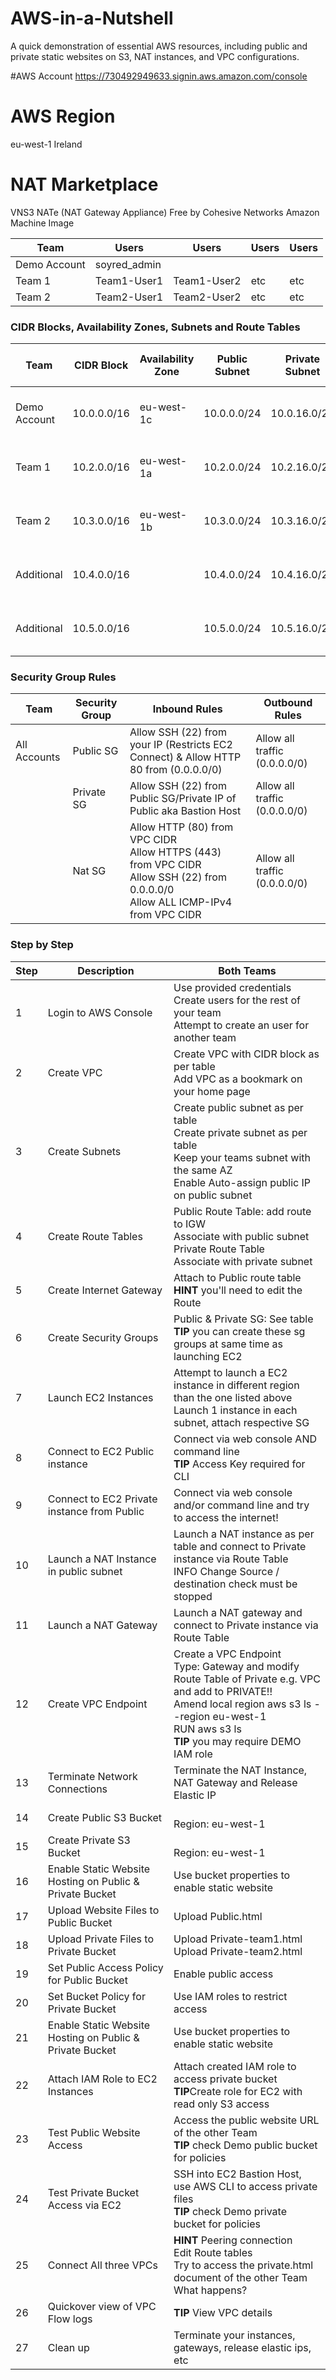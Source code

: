 # AWS-in-a-Nutshell
A quick demonstration of essential AWS resources, including public and private static websites on S3, NAT instances, and VPC configurations.

#AWS Account
https://730492949633.signin.aws.amazon.com/console

# AWS Region
eu-west-1 Ireland

# NAT Marketplace
VNS3 NATe (NAT Gateway Appliance)
Free
by Cohesive Networks
Amazon Machine Image

| **Team**       | **Users**      | **Users**     | **Users** | **Users** |
|----------------|----------------|---------------|-----------|-----------|
| Demo Account   | soyred_admin   |               |           |           |
| Team 1         | Team1-User1    | Team1-User2   |  etc      |    etc    |
| Team 2         | Team2-User1    | Team2-User2   |  etc      |    etc    |

### CIDR Blocks, Availability Zones, Subnets and Route Tables

| **Team**       | **CIDR Block**  | **Availability Zone** | **Public Subnet**     | **Private Subnet**    | **Public Route Table**                | **Private Route Table**                            |
|----------------|-----------------|-----------------------|-----------------------|-----------------------|---------------------------------------|----------------------------------------------------|
| Demo Account   | 10.0.0.0/16     | eu-west-1c            | 10.0.0.0/24           | 10.0.16.0/20          | 0.0.0.0/0 via Internet Gateway        | 0.0.0.0/0 via NAT Instance/Gateway or VPC Endpoint |
| Team 1         | 10.2.0.0/16     | eu-west-1a            | 10.2.0.0/24           | 10.2.16.0/20          | 0.0.0.0/0 via Internet Gateway        | 0.0.0.0/0 via NAT Instance/Gateway or VPC Endpoint |
| Team 2         | 10.3.0.0/16     | eu-west-1b            | 10.3.0.0/24           | 10.3.16.0/20          | 0.0.0.0/0 via Internet Gateway        | 0.0.0.0/0 via NAT Instance/Gateway or VPC Endpoint |
| Additional     | 10.4.0.0/16     |                       | 10.4.0.0/24           | 10.4.16.0/20          | 0.0.0.0/0 via Internet Gateway        | 0.0.0.0/0 via NAT Instance/Gateway or VPC Endpoint |
| Additional     | 10.5.0.0/16     |                       | 10.5.0.0/24           | 10.5.16.0/20          | 0.0.0.0/0 via Internet Gateway        | 0.0.0.0/0 via NAT Instance/Gateway or VPC Endpoint |


### Security Group Rules

| **Team**       | **Security Group**    | **Inbound Rules**                                                                                                                      | **Outbound Rules**            |
|----------------|-----------------------|----------------------------------------------------------------------------------------------------------------------------------------|-------------------------------|
| All Accounts   | Public SG             | Allow SSH (22) from your IP (Restricts EC2 Connect) & Allow HTTP 80 from  (0.0.0.0/0)                                                  | Allow all traffic (0.0.0.0/0) |
|                | Private SG            | Allow SSH (22) from Public SG/Private IP of Public aka Bastion Host                                                                    | Allow all traffic (0.0.0.0/0) |
|                | Nat SG                | Allow HTTP (80) from VPC CIDR<br>Allow HTTPS (443) from VPC CIDR<br>Allow SSH (22) from 0.0.0.0/0<br>Allow ALL ICMP-IPv4 from VPC CIDR | Allow all traffic (0.0.0.0/0) |

### Step by Step

| **Step** | **Description** | **Both Teams**  |
|----------|-----------------|-----------------|
| 1        | Login to AWS Console | Use provided credentials<br>Create users for the rest of your team<br>Attempt to create an user for another team |*|
| 2        | Create VPC | Create VPC with CIDR block as per table<br> Add VPC as a bookmark on your home page |
| 3        | Create Subnets | Create public subnet as per table<br>Create private subnet as per table<br>Keep your teams subnet with the same AZ<br>Enable Auto-assign public IP on public subnet |
| 4        | Create Route Tables | Public Route Table: add route to IGW<br>Associate with public subnet<br>Private Route Table<br>Associate with private subnet |*|
| 5        | Create Internet Gateway | Attach to Public route table<br>**HINT** you'll need to edit the Route|*|
| 6        | Create Security Groups | Public & Private SG: See table<br>**TIP** you can create these sg groups at same time as launching EC2  |*|
| 7        | Launch EC2 Instances | Attempt to launch a EC2 instance in different region than the one listed above<br>Launch 1 instance in each subnet, attach respective SG |
| 8        | Connect to EC2 Public instance | Connect via web console AND command line<br>**TIP** Access Key required for CLI|*|
| 9        | Connect to EC2 Private instance from Public | Connect via web console and/or command line and try to access the internet! |*|
| 10       | Launch a NAT Instance in public subnet | Launch a NAT instance as per table and connect to Private instance via Route Table<br>INFO Change Source / destination check must be stopped |*|
| 11       | Launch a NAT Gateway  | Launch a NAT gateway and connect to Private instance via Route Table |
| 12       | Create VPC Endpoint  | Create a VPC Endpoint<br>Type: Gateway and modify Route Table of Private e.g. VPC and add to PRIVATE!!<br> Amend local region aws s3 ls --region eu-west-1<br>RUN aws s3 ls<br>**TIP** you may require DEMO IAM role|
| 13       | Terminate Network Connections  | Terminate the NAT Instance, NAT Gateway and Release Elastic IP|
| 14       | Create Public S3 Bucket | <br>Region: eu-west-1 |
| 15       | Create Private S3 Bucket | <br>Region: eu-west-1|
| 16       | Enable Static Website Hosting on Public & Private Bucket | Use bucket properties to enable static website |
| 17       | Upload Website Files to Public Bucket | Upload Public.html |
| 18       | Upload Private Files to Private Bucket | Upload Private-team1.html<br>Upload Private-team2.html |
| 19       | Set Public Access Policy for Public Bucket | Enable public access |
| 20       | Set Bucket Policy for Private Bucket | Use IAM roles to restrict access |*|
| 21       | Enable Static Website Hosting on Public & Private Bucket | Use bucket properties to enable static website |
| 22       | Attach IAM Role to EC2 Instances | Attach created IAM role to access private bucket<br>**TIP**Create role for EC2 with read only S3 access |
| 23       | Test Public Website Access | Access the public website URL of the other Team<br>**TIP** check Demo public bucket for policies  |
| 24       | Test Private Bucket Access via EC2 | SSH into EC2 Bastion Host, use AWS CLI to access private files<br>**TIP** check Demo private bucket for policies |
| 25       | Connect All three VPCs | **HINT** Peering connection<br>Edit Route tables<br>Try to access the private.html document of the other Team<br>What happens?  |*|
| 26       | Quickover view of VPC Flow logs | **TIP** View VPC details  |*|
| 27       | Clean up | Terminate your instances, gateways, release elastic ips, etc  |*|



